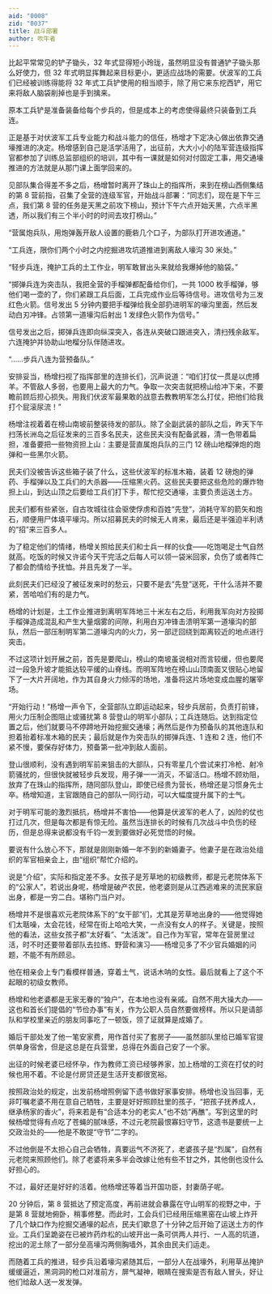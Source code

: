 ```yaml
---
aid: "0008"
zid: "0037"
title: 战斗部署
author: 吹牛者
---
```


比起平常常见的铲子锄头，32 年式显得短小玲珑，虽然明显没有普通铲子锄头那么好使力，但 32 年式明显挥舞起来目标更小，更适应战场的需要。伏波军的工兵们已经被训练得能将 32 年式工兵铲使用的相当顺手，除了用它来东挖西铲，用它来将敌人脑袋削掉也是手到擒来。

原本工兵铲是准备装备给每个步兵的，但是成本上的考虑使得最终只装备到工兵连。

正是基于对伏波军工兵专业能力和战斗能力的信任，杨增才下定决心做出依靠交通壕推进的决定。杨增感到自己是活学活用了，出征前，大大小小的陆军营连级指挥官都参加了训练总监部组织的培训，其中有一课就是如何对付固定工事，用交通壕推进的方法就是从那门课上面学回来的。

见部队集合得差不多之后，杨增暂时离开了珠山上的指挥所，来到在榜山西侧集结的第 8 营前指，召集了全营的连级军官，开始战斗部署：“同志们，现在是下午三点，我们第 8 营的任务是天黑之前攻下榜山，预计下午六点开始天黑，六点半黑透，所以我们有三个半小时的时间去攻打榜山。”

“营属炮兵队，用炮弹轰开敌人设置的鹿砦几个口子，为部队打开进攻通道。”

“工兵连，限你们两个小时之内挖掘进攻坑道推进到离敌人壕沟 30 米处。”

“轻步兵连，掩护工兵的土工作业，明军敢冒出头来就给我爆掉他的脑袋。”

“掷弹兵连为突击队，我把全营的手榴弹都配备给你们，一共 1000 枚手榴弹，够他们喝一壶的了，你们紧跟工兵后面，工兵完成作业后等待信号。进攻信号为三发红色火箭。信号发出 5 分钟内要把手榴弹给我全部扔进明军的壕沟里面，然后发动白刃冲锋。占领第一道壕沟后射出 1 发绿色火箭作为信号。”

信号发出之后，掷弹兵连即向纵深突入，各连从突破口跟进突入，清扫残余敌军。六连掩护并协助山地榴分队伴随进攻。

“……步兵八连为营预备队。”

安排妥当，杨增扫视了指挥部里的连排长们，沉声说道：“咱们打仗一贯是以虎搏羊。不管敌人多弱，也要用上最大的力气。争取一次突击就把榜山给冲下来，不要瞻前顾后担心损失。用我们伏波军最果敢的战意去教教明军怎么打仗，把他们给我打个屁滚尿流！”

杨增注视着着在榜山南坡前整装待发的部队。除了全副武装的部队之后，昨天下午扫荡长洲岛之后征发来的三百多名民夫，这些民夫没有配备武器，清一色带着扁担，准备要把一些物资担上山：主要是营直属炮兵队的三门 12 磅山地榴弹炮的炮弹和一些黑尔火箭。

民夫们没被告诉这些箱子装了什么，这些伏波军的标准木箱，装着 12 磅炮的弹药、手榴弹以及工兵们的大杀器――压缩黑火药。这些民夫要把这些危险的爆炸物担上山，到达山顶之后要给工兵们打下手，帮忙挖交通壕，主要负责运送土方。

民夫们都有些紧张，自古攻城往往会驱使俘虏和百姓“先登”，消耗守军的箭矢和炮石，顺便用尸体填平壕沟。所以招募民夫的时候无人肯来，最后还是半强迫半利诱的“招”来三百多人。

为了稳定他们的情绪，杨增关照给民夫们和士兵一样的伙食――吃饱喝足士气自然就高。吃饭的时候又许诺今天干完活之后每人可以领一袋米回家，负伤了或者阵亡了都会酌情给予抚恤。并且先发了一半。

此刻民夫们已经没了被征发来时的愁云，只要不是去“先登”送死，干什么活并不要紧，苦哈哈们有的是力气。

杨增的计划是，土工作业推进到离明军阵地三十米左右之后，利用我军向对方投掷手榴弹造成混乱和产生大量烟雾的间隙，利用白刃冲锋击溃明军第一道壕沟的部队，然后一部压制明军第二道壕沟内的火力，另一部迂回绕到距离较近的地点进行突击。

不过这项计划开展之前，首先是要爬山，榜山的南坡虽说相对而言较缓，但也要爬过一段急升坡才能抵达较平缓的山脊线。而明军阵地在榜山山顶南面又很贴心地留下了一大片开阔地，作为其自身火力倾泻的场地，准备将这片场地变成血腥的屠宰场。

“开始行动！”杨增一声令下，全营部队立即运动起来，轻步兵居前，负责打前锋，用火力压制企图阻止或骚扰第 8 营登山的明军小部队；工兵连随后。达到指定位置之后，他们就要马不停蹄地开始挖掘交通壕；再然后是作为预备队的其他连队和担着抬着标准木箱的民夫；最后就是作为突击队的掷弹兵连、1 连和 2 连，他们不紧不慢，要保存好体力，预备第一批冲到敌人面前。

登山很顺利，没有遇到明军前来狙击的大部队，只有零星几个尝试来打冷枪、射冷箭骚扰的，但很快就被轻步兵发现，用子弹一一消灭，不留活口。杨增不顾劝阻，放弃了在珠山的指挥所，随同部队登山，即使已经贵为营长，杨增还是习惯身先士卒。杨增知道，主官跟随自己的部队一同行动，可以大幅度提升属下的士气。

对于明军可能的激烈抵抗，杨增并不害怕――他算是伏波军的老人了，凶险的仗也打过几次，但是每次都是有惊无险。虽然当连排长的时候有几次战斗中负伤的经历，但是总得来说都没有千钧一发到要做好必死觉悟的时候。

要说有什么放心不下，那就是刚刚新婚一年不到的新婚妻子。他妻子是在政治处组织的军官相亲会上，由“组织”帮忙介绍的。

说是“介绍”，实际和指定差不多。女孩子是芳草地的初级教师，都是元老院体系下的“公家人”，若说出身呢，杨增是破产农民，他老婆则是从江西逃难来的流民家庭出身，都是一穷二白。堪称门当户对。

杨增并不是很喜欢元老院体系下的“女干部”们，尤其是芳草地出身的――他觉得她们太聒噪，太会花钱，经常在街上哈哈大笑，一点没有女人的样子。关键是，按照他的看法，这些女孩子都“太好看”、“太活泼”。自己作为军官，常年在营房里过活，时不时还要带着部队去拉练、野营和演习――杨增见多了不少官兵婚姻的问题，不能不有所顾忌。

他在相亲会上专门看模样普通，穿着土气，说话木呐的女性。最后就看上了这个不起眼的初级女教师。

杨增和他老婆都是无家无眷的“独户”，在本地也没有亲戚。自然不用大操大办――这也和首长们提倡的“节俭办事”有关，作为公职人员自然要做榜样。所以只是请部队和学校里亲近的朋友同事吃了一顿饭，领了证就算是成婚了。

婚后干部处发了他一笔安家费，用作首付买了套房子――虽然部队里给已婚军官提供单身宿舍，但是这总是在兵营里，总得在外面自己安了一个家。

出征的时候老婆已经怀孕，作为教师工资已经够养家，加上杨增的工资在打仗的时候也用不着。不论是付房贷还是生活开支都很宽裕。

按照政治处的规定，出发前杨增照例留下遗书做好家事安排。杨增也没当回事，无非叮嘱老婆不用在意自己牺牲，主要是好好照顾肚里的孩子，“把孩子抚养成人，继承杨家的香火”，将来若是有“合适本分的老实人”也不妨“再醮”。写到这里的时候杨增觉得有点吃了苍蝇的腻味感，不过元老院最恨寡妇守节，这遗书是要统一上交政治处的――他是不敢提“守节”二字的。

不过他倒是不太担心自己会牺牲，真要运气不济死了，老婆孩子是“烈属”，自然有元老院来照顾他们。除了老婆将来多半会改嫁让他有些不甘之外，其他倒也没什么好担心的。

不过，最好还是好好的活着。他杨增还等着当开国功臣，封妻荫子呢。

20 分钟后，第 8 营抵达了预定高度，再前进就会暴露在守山明军的视野之中，于是第 8 营就地俯卧，稍事修整。而此时，工会兵们已经用压缩黑窑在山坡上炸开了几个缺口作为挖掘交通壕的起点，民夫们歇息了十分钟之后开始了运送土方的作业。工兵们呈跪姿在已被炸药炸松的山坡开出一条可供两人并行、一人高的坑道，挖出的泥土除了一部分垒高壕沟两侧胸墙外，其余由民夫们运走。

而随着工兵的推进，轻步兵沿着壕沟紧随其后，一部分人在战壕外，利用草丛掩护缓缓逼近，黑洞洞的枪口对准前方，屏气凝神，眼睛在搜索是否有敌人冒头，好让他们给敌人送一发发弹。
